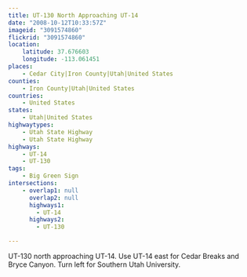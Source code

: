 ```yaml
---
title: UT-130 North Approaching UT-14
date: "2008-10-12T10:33:57Z"
imageid: "3091574860"
flickrid: "3091574860"
location:
    latitude: 37.676603
    longitude: -113.061451
places:
    - Cedar City|Iron County|Utah|United States
counties:
    - Iron County|Utah|United States
countries:
    - United States
states:
    - Utah|United States
highwaytypes:
    - Utah State Highway
    - Utah State Highway
highways:
    - UT-14
    - UT-130
tags:
    - Big Green Sign
intersections:
    - overlap1: null
      overlap2: null
      highways1:
        - UT-14
      highways2:
        - UT-130

---
```

UT-130 north approaching UT-14. Use UT-14 east for Cedar Breaks and Bryce Canyon. Turn left for Southern Utah University.